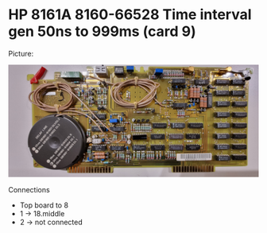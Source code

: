 # HP 8161A 8160-66528 Time interval gen 50ns to 999ms (card 9)

Picture:

![](9-66528.jpg)

Connections

- Top board to 8
- 1 → 18.middle
- 2 → not connected
